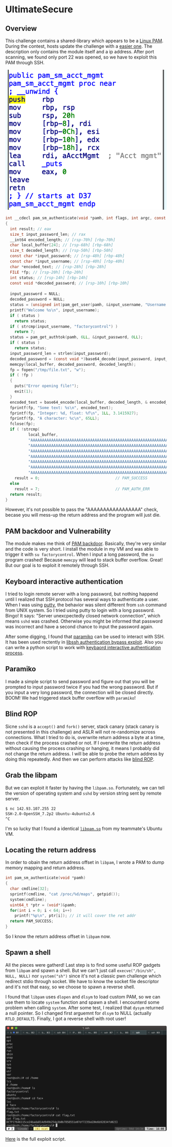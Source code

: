 # UltimateSecure

## Overview

This challenge contains a shared-library which appears to be a [Linux PAM](https://en.wikipedia.org/wiki/Linux_PAM). During the contest, hosts update the challenge with a [easier one](chall/UltraSecure-2.so). The description only contains the module itself and a ip address. After port scanning, we found only port 22 was opened, so we have to exploit this PAM through SSH.

![disassembly of pam_sm_acct_mgmt](asm-pam_sm_acct_mgmt.png)

```c
int __cdecl pam_sm_authenticate(void *pamh, int flags, int argc, const char **argv)
{
  int result; // eax
  size_t input_password_len; // rax
  __int64 encoded_length; // [rsp-70h] [rbp-70h]
  char local_buffer[24]; // [rsp-68h] [rbp-68h]
  size_t decoded_length; // [rsp-50h] [rbp-50h]
  const char *input_password; // [rsp-48h] [rbp-48h]
  const char *input_username; // [rsp-40h] [rbp-40h]
  char *encoded_text; // [rsp-28h] [rbp-28h]
  FILE *fp; // [rsp-20h] [rbp-20h]
  int status; // [rsp-14h] [rbp-14h]
  const void *decoded_password; // [rsp-10h] [rbp-10h]

  input_password = NULL;
  decoded_password = NULL;
  status = (unsigned int)pam_get_user(pamh, &input_username, "Username: ");
  printf("Welcome %s\n", input_username);
  if ( status )
    return status;
  if ( strcmp(input_username, "factorycontrol") )
    return 7;
  status = pam_get_authtok(pamh, 6LL, &input_password, 0LL);
  if ( status )
    return status;
  input_password_len = strlen(input_password);
  decoded_password = (const void *)base64_decode(input_password, input_password_len, &decoded_length);
  memcpy(local_buffer, decoded_password, decoded_length);
  fp = fopen("/tmp/file.txt", "w");
  if ( !fp )
  {
    puts("Error opening file!");
    exit(1);
  }
  encoded_text = base64_encode(local_buffer, decoded_length, & encoded_length);
  fprintf(fp, "Some text: %s\n", encoded_text);
  fprintf(fp, "Integer: %d, float: %f\n", 1LL, 3.1415927);
  fprintf(fp, "A character: %c\n", 65LL);
  fclose(fp);
  if ( !strcmp(
          local_buffer,
          "AAAAAAAAAAAAAAAAAAAAAAAAAAAAAAAAAAAAAAAAAAAAAAAAAAAAAAAAAAAAAAAAAAAAAAAAAAAAAAAAAAAAAAAAAAAAAAAAAAAAAAAAAAAAAA"
          "AAAAAAAAAAAAAAAAAAAAAAAAAAAAAAAAAAAAAAAAAAAAAAAAAAAAAAAAAAAAAAAAAAAAAAAAAAAAAAAAAAAAAAAAAAAAAAAAAAAAAAAAAAAAAA"
          "AAAAAAAAAAAAAAAAAAAAAAAAAAAAAAAAAAAAAAAAAAAAAAAAAAAAAAAAAAAAAAAAAAAAAAAAAAAAAAAAAAAAAAAAAAAAAAAAAAAAAAAAAAAAAA"
          "AAAAAAAAAAAAAAAAAAAAAAAAAAAAAAAAAAAAAAAAAAAAAAAAAAAAAAAAAAAAAAAAAAAAAAAAAAAAAAAAAAAAAAAAAAAAAAAAAAAAAAAAAAAAAA"
          "AAAAAAAAAAAAAAAAAAAAAAAAAAAAAAAAAAAAAAAAAAAAAAAAAAAAAAAAAAAAAAAAAAAAAAAAAAAAAAAAAAAAAAAAAAAAAAAAAAAAAAAAAAAAAA"
          "AAAAAAAAAAAAAAAAAAAAAAAAAAAAAAAAAAAAAAAAAAAAAAAAAAAAAAAAAAAAAAAAAAAAAAAAAAAAAAAAAAAAAAAAAAAAAAAAAAAAAAAAAAAAAA"
          "AAAAAAAAAAAAAAAAAAAAAAAAAAAAAAAAAAAAAAAAAAAAAAAAAAAAAAAAAAAAAAAAAAAAAAAAAAAAAAAAAAAAAAAAAAAAAAAAAAAAA") )
    result = 0;                                 // PAM_SUCCESS
  else
    result = 7;                                 // PAM_AUTH_ERR
  return result;
}
```

However, it's not possible to pass the "AAAAAAAAAAAAAAAAA" check, becase you will mess-up the return address and the program will just die.

## PAM backdoor and Vulnerability

The module makes me think of [PAM backdoor](https://github.com/eurialo/pambd). Basically, they're very similar and the code is very short. I install the module in my VM and was able to trigger it with `su factorycontrol`. When I input a long password, the `su` program crashed! Because `memcpy` will lead to stack buffer overflow. Great! But our goal is to exploit it remotely through SSH.

## Keyboard interactive authentication

I tried to login remote server with a long password, but nothing happend until I realized that SSH protocol has several ways to authenticate a user. When I was using [putty](https://www.putty.org/), the behavior was silent different from `ssh` command from UNIX system. So I tried using putty to login with a long password. Bingo! It says: "Server unexcpectedly closed network connection", which means `sshd` was crashed. Otherwise you might be informed that password was incorrect and have a second chance to input the password again.

After some digging, I found that [paramiko](https://www.paramiko.org/) can be used to interact with SSH. It has been used rectently in [libssh authentication bypass exploit](https://www.exploit-db.com/exploits/45638/). Also you can write a python script to work with [keybaord interactive authentication process](https://stackoverflow.com/questions/43903875/python-paramiko-client-multifactor-authentication).

## Paramiko

I made a simple script to send password and figure out that you will be prompted to input password twice if you had the wrong password. But if you input a very long password, the connection will be closed directly. BOOM! We had triggered stack buffer overflow with `paramiko`!

## Blind ROP

Sicne `sshd` is a `accept()` and `fork()` server, stack canary (stack canary is not presented in this challenge) and ASLR will not re-randomize across connections. What I tried to do is, overwrite return address a byte at a time, then check if the process crashed or not. If I overwrite the return address without causing the process crashing or hanging, it means I probably did not change the return address. I will be able to probe the return address by doing this repeatedly. And then we can perform attacks like [blind ROP](http://www.scs.stanford.edu/brop/).

## Grab the libpam

But we can exploit it faster by having the `libpam.so`. Fortunately, we can tell the version of operating system and `sshd` by version string sent by remote server.

```
$ nc 142.93.107.255 22
SSH-2.0-OpenSSH_7.2p2 Ubuntu-4ubuntu2.6
^C
```

I'm so lucky that I found a identical [`libpam.so`](libpam.so.0.83.1) from my teammate's Ubuntu VM.

## Locating the return address

In order to obain the return address offset in `libpam`, I wrote a PAM to dump memory mapping and return address.

```c
int pam_sm_authenticate(void *pamh)
{
  char cmdline[32];
  sprintf(cmdline, "cat /proc/%d/maps", getpid());
  system(cmdline);
  uint64_t *ptr = (void*)&pamh;
  for(int i = 0; i < 64; i++)
    printf("%p\n", ptr[i]); // it will cover the ret addr
  return PAM_SUCCESS;
}
```

So I know the return address offset in `libpam` now.

## Spawn a shell

All the pieces were gatherd! Last step is to find some useful ROP gadgets from `libpam` and spawn a shell. But we can't just call `execve("/bin/sh", NULL, NULL)` nor `system("sh")` since it's not a classic pwn challenge which redirect stdio through socket. We have to know the socket file descriptor and it's not that easy, so we choose to spawn a reverse shell.

I found that `libpam` uses `dlopen` and `dlsym` to load custom PAM, so we can use them to locate `system` function and spawn a shell. I encounterd some problem when calling `system`. After some test, I realized that `dysym` returned a null pointer. So I changed first arguemnt for `dlsym` to NULL (actually `RTLD_DEFAULT`). Finally, I got a reverse shell with root user!

![reverse shell with root user](reverse-shell.png)

[Here](blind.py) is the full exploit script.
